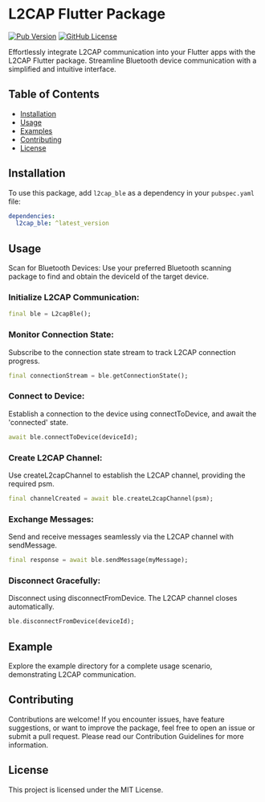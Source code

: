 # L2CAP Flutter Package

[![Pub Version](https://img.shields.io/pub/v/l2cap_ble.svg)](https://pub.dev/packages/l2cap_ble)
[![GitHub License](https://img.shields.io/github/license/your-username/l2cap-flutter-package)](https://github.com/your-username/l2cap-flutter-package/blob/main/LICENSE)

Effortlessly integrate L2CAP communication into your Flutter apps with the L2CAP Flutter package. Streamline Bluetooth device communication with a simplified and intuitive interface.

## Table of Contents

- [Installation](#installation)
- [Usage](#usage)
- [Examples](#examples)
- [Contributing](#contributing)
- [License](#license)

## Installation

To use this package, add `l2cap_ble` as a dependency in your `pubspec.yaml` file:

```yaml
dependencies:
  l2cap_ble: ^latest_version
```

## Usage
Scan for Bluetooth Devices: Use your preferred Bluetooth scanning package to find and obtain the deviceId of the target device.

### Initialize L2CAP Communication:

```dart
final ble = L2capBle();
```
### Monitor Connection State:
Subscribe to the connection state stream to track L2CAP connection progress.

```dart
final connectionStream = ble.getConnectionState();
```
### Connect to Device:
Establish a connection to the device using connectToDevice, and await the 'connected' state.

```dart
await ble.connectToDevice(deviceId);
````
### Create L2CAP Channel:
Use createL2capChannel to establish the L2CAP channel, providing the required psm.

```dart
final channelCreated = await ble.createL2capChannel(psm);
````
### Exchange Messages:
Send and receive messages seamlessly via the L2CAP channel with sendMessage.

```dart
final response = await ble.sendMessage(myMessage);
````
### Disconnect Gracefully:
Disconnect using disconnectFromDevice. The L2CAP channel closes automatically.

```dart
ble.disconnectFromDevice(deviceId);
````

## Example
Explore the example directory for a complete usage scenario, demonstrating L2CAP communication.

## Contributing
Contributions are welcome! If you encounter issues, have feature suggestions, or want to improve the package, feel free to open an issue or submit a pull request. Please read our Contribution Guidelines for more information.

## License
This project is licensed under the MIT License.